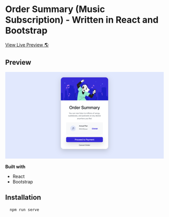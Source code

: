 # Order Summary (Music Subscription) - Written in React and Bootstrap

[View Live Preview 🌎](https://order-summary-component-react.vercel.app/)

## Preview

![Alt Text](https://github.com/johnnyperdomo/order-summary-component-react/blob/main/src/assets/order-summary.png)

**Built with**
- React
- Bootstrap

## Installation
```
  npm run serve
  ```
